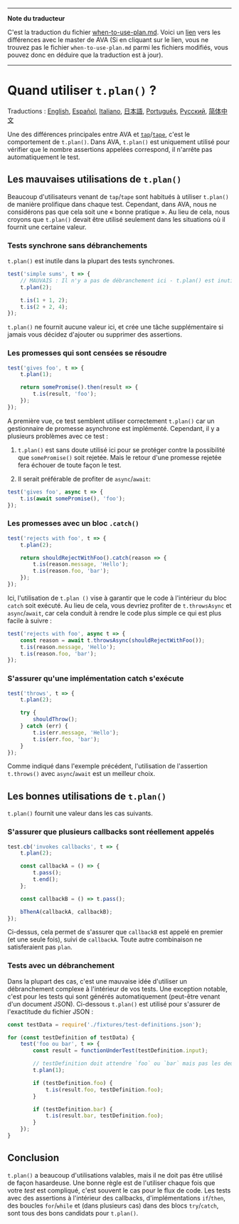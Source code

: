 ___
**Note du traducteur**

C'est la traduction du fichier [when-to-use-plan.md](https://github.com/avajs/ava/blob/main/docs/recipes/when-to-use-plan.md). Voici un [lien](https://github.com/avajs/ava/compare/7babf6be0fa5b25d31e4987d09b039834c61dea2...master#diff-0c25d982e94d600cb6b8e438a0e67169) vers les différences avec le master de AVA (Si en cliquant sur le lien, vous ne trouvez pas le fichier `when-to-use-plan.md` parmi les fichiers modifiés, vous pouvez donc en déduire que la traduction est à jour).
___
# Quand utiliser `t.plan()` ?

Traductions : [English](https://github.com/avajs/ava/raw/main/docs/recipes/when-to-use-plan.md), [Español](https://github.com/avajs/ava-docs/blob/master/es_ES/docs/recipes/when-to-use-plan.md), [Italiano](https://github.com/avajs/ava-docs/blob/master/it_IT/docs/recipes/when-to-use-plan.md),  [日本語](https://github.com/avajs/ava-docs/blob/master/ja_JP/docs/recipes/when-to-use-plan.md),  [Português](https://github.com/avajs/ava-docs/blob/master/pt_BR/docs/recipes/when-to-use-plan.md), [Русский](https://github.com/avajs/ava-docs/blob/master/ru_RU/docs/recipes/when-to-use-plan.md), [简体中文](https://github.com/avajs/ava-docs/blob/master/zh_CN/docs/recipes/when-to-use-plan.md)

Une des différences principales entre AVA et [`tap`](https://github.com/tapjs/node-tap)/[`tape`](https://github.com/substack/tape), c'est le comportement de `t.plan()`. Dans AVA, `t.plan()` est uniquement utilisé pour vérifier que le nombre assertions appelées correspond, il n'arrête pas automatiquement le test.

## Les mauvaises utilisations de `t.plan()`

Beaucoup d'utilisateurs venant de `tap`/`tape` sont habitués à utiliser `t.plan()` de manière prolifique dans chaque test. Cependant, dans AVA, nous ne considérons pas que cela soit une « bonne pratique ». Au lieu de cela, nous croyons que `t.plan()` devait être utilisé seulement dans les situations où il fournit une certaine valeur.

### Tests synchrone sans débranchements

`t.plan()` est inutile dans la plupart des tests synchrones.

```js
test('simple sums', t => {
	// MAUVAIS : Il n'y a pas de débranchement ici - t.plan() est inutile
	t.plan(2);

	t.is(1 + 1, 2);
	t.is(2 + 2, 4);
});
```

`t.plan()` ne fournit aucune valeur ici, et crée une tâche supplémentaire si jamais vous décidez d'ajouter ou supprimer des assertions.

### Les promesses qui sont censées se résoudre

```js
test('gives foo', t => {
	t.plan(1);

	return somePromise().then(result => {
		t.is(result, 'foo');
	});
});
```

A première vue, ce test semblent utiliser correctement `t.plan()` car un gestionnaire de promesse asynchrone est implémenté. Cependant, il y a plusieurs problèmes avec ce test :

1. `t.plan()` est sans doute utilisé ici pour se protéger contre la possibilité que `somePromise()` soit rejetée.  Mais le retour d'une promesse rejetée fera échouer de toute façon le test.

2. Il serait préférable de profiter de `async`/`await`:

```js
test('gives foo', async t => {
	t.is(await somePromise(), 'foo');
});
```

### Les promesses avec un bloc `.catch()`

```js
test('rejects with foo', t => {
	t.plan(2);

	return shouldRejectWithFoo().catch(reason => {
		t.is(reason.message, 'Hello');
		t.is(reason.foo, 'bar');
	});
});
```

Ici, l'utilisation de `t.plan ()` vise à garantir que le code à l'intérieur du bloc `catch` soit exécuté.
Au lieu de cela, vous devriez profiter de `t.throwsAsync` et `async`/`await`, car cela conduit à rendre le code plus simple ce qui est plus facile à suivre :

```js
test('rejects with foo', async t => {
	const reason = await t.throwsAsync(shouldRejectWithFoo());
	t.is(reason.message, 'Hello');
	t.is(reason.foo, 'bar');
});
```

### S'assurer qu'une implémentation catch s'exécute

```js
test('throws', t => {
	t.plan(2);

	try {
		shouldThrow();
	} catch (err) {
		t.is(err.message, 'Hello');
		t.is(err.foo, 'bar');
	}
});
```

Comme indiqué dans l'exemple précédent, l'utilisation de l'assertion `t.throws()` avec `async`/`await` est un meilleur choix.

## Les bonnes utilisations de `t.plan()`

`t.plan()` fournit une valeur dans les cas suivants.

### S'assurer que plusieurs callbacks sont réellement appelés

```js
test.cb('invokes callbacks', t => {
	t.plan(2);

	const callbackA = () => {
		t.pass();
		t.end();
	};

	const callbackB = () => t.pass();

	bThenA(callbackA, callbackB);
});
```

Ci-dessus, cela permet de s'assurer que `callbackB` est appelé en premier (et une seule fois), suivi de `callbackA`. Toute autre combinaison ne satisferaient pas `plan`.

### Tests avec un débranchement

Dans la plupart des cas, c'est une mauvaise idée d'utiliser un débranchement complexe à l'intérieur de vos tests. Une exception notable, c'est pour les tests qui sont générés automatiquement (peut-être venant d'un document JSON). Ci-dessous `t.plan()` est utilisé pour s'assurer de l'exactitude du fichier JSON :

```js
const testData = require('./fixtures/test-definitions.json');

for (const testDefinition of testData) {
	test('foo ou bar', t => {
		const result = functionUnderTest(testDefinition.input);

		// testDefinition doit attendre `foo` ou `bar` mais pas les deux
		t.plan(1);

		if (testDefinition.foo) {
			t.is(result.foo, testDefinition.foo);
		}

		if (testDefinition.bar) {
			t.is(result.bar, testDefinition.foo);
		}
	});
}
```

## Conclusion

`t.plan()` a beaucoup d'utilisations valables, mais il ne doit pas être utilisé de façon hasardeuse. Une bonne règle est de l'utiliser chaque fois que votre *test* est compliqué, c'est souvent le cas pour le flux de code. Les tests avec des assertions à l'intérieur des callbacks, d'implémentations `if`/`then`, des boucles `for`/`while` et (dans plusieurs cas) dans des blocs `try`/`catch`, sont tous des bons candidats pour `t.plan()`.
